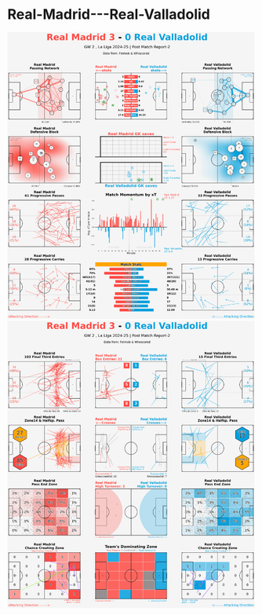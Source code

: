 # Real-Madrid---Real-Valladolid
![](Real_Madrid_vs_Real_Valladolid_Match_Report_1.png)
![](Real_Madrid_vs_Real_Valladolid_Match_Report_2.png)

